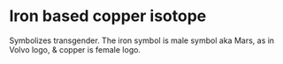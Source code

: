 # Iron based copper isotope

Symbolizes transgender. The iron symbol is male symbol aka Mars, as in Volvo logo, & copper is female logo.